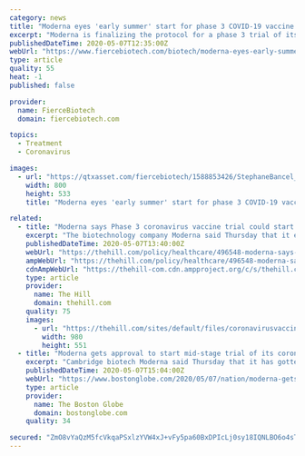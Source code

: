 ```yaml
---
category: news
title: "Moderna eyes 'early summer' start for phase 3 COVID-19 vaccine trial"
excerpt: "Moderna is finalizing the protocol for a phase 3 trial of its COVID-19 vaccine with a view to starting the study early in the summer. The establishment of the timeline, which follows FDA clearance to run a phase 2 trial,"
publishedDateTime: 2020-05-07T12:35:00Z
webUrl: "https://www.fiercebiotech.com/biotech/moderna-eyes-early-summer-start-for-phase-3-covid-19-vaccine-trial"
type: article
quality: 55
heat: -1
published: false

provider:
  name: FierceBiotech
  domain: fiercebiotech.com

topics:
  - Treatment
  - Coronavirus

images:
  - url: "https://qtxasset.com/fiercebiotech/1588853426/StephaneBancel_2.jpg/StephaneBancel_2.jpg?0pXZdWhOkqmF7a6qk4LVnXnDbb2QG70o"
    width: 800
    height: 533
    title: "Moderna eyes 'early summer' start for phase 3 COVID-19 vaccine trial"

related:
  - title: "Moderna says Phase 3 coronavirus vaccine trial could start early summer"
    excerpt: "The biotechnology company Moderna said Thursday that it expects to begin a crucial phase 3 trial of its potential coronavirus vaccine as soon as early summer."
    publishedDateTime: 2020-05-07T13:40:00Z
    webUrl: "https://thehill.com/policy/healthcare/496548-moderna-says-phase-3-coronavirus-vaccine-trial-could-start-early-summer"
    ampWebUrl: "https://thehill.com/policy/healthcare/496548-moderna-says-phase-3-coronavirus-vaccine-trial-could-start-early-summer?amp"
    cdnAmpWebUrl: "https://thehill-com.cdn.ampproject.org/c/s/thehill.com/policy/healthcare/496548-moderna-says-phase-3-coronavirus-vaccine-trial-could-start-early-summer?amp"
    type: article
    provider:
      name: The Hill
      domain: thehill.com
    quality: 75
    images:
      - url: "https://thehill.com/sites/default/files/coronavirusvaccine.jpg"
        width: 980
        height: 551
  - title: "Moderna gets approval to start mid-stage trial of its coronavirus vaccine"
    excerpt: "Cambridge biotech Moderna said Thursday that it has gotten approval to start the second phase of a clinical trial of its potential vaccine for COVID-19 and that the company hopes to begin testing it on 600 volunteers shortly."
    publishedDateTime: 2020-05-07T15:04:00Z
    webUrl: "https://www.bostonglobe.com/2020/05/07/nation/moderna-gets-approval-start-mid-stage-trial-its-coronavirus-vaccine/"
    type: article
    provider:
      name: The Boston Globe
      domain: bostonglobe.com
    quality: 34

secured: "ZmO8vYaQzM5fcVkqaPSxlzYVW4xJ+vFy5pa60BxDPIcLj0sy18IQNLBO6o4sTaXe9znAvchwwPCDlnLsZPchmfHjN/9ldUH4FkHYeKYQfH7t/6CpZOYC0SveKxyh5MVipA53wASRWSVrutDNhQF+gXNRdNdhYtmMm3H+VhBMmZXN8Wa/GrgBpy2T7SmmZ0prl6BMxU5RuTEvRR7t5g5soG5/0WOAHPCvpBgfKDrpiilPIBV2w+DY0jdeYQot6OAbbH61pT3oeFxOZ+ZWpqfqjg6e3H/QBJghvXkN1V+ds/iPHaa70MxGmPScW8/mmpQxbXyFKCdUX6c0+YglsZzs9tJFsg3oFlvGMJ9VHFrqm6suo1cHRUEg75uIrThoshsAuMlFOR+ofJ7Z27BGTYQ572mT+PBgu1BoBztpz6f+TVVDfOBF7AvK8+4FzVk0oUKKJL2XrgSmUF9yPMH7VkEqpItKwRJmP/R9sAJyJHH+VOQ=;jWbrlJKv+pejFQ3WltOIdg=="
---
```


